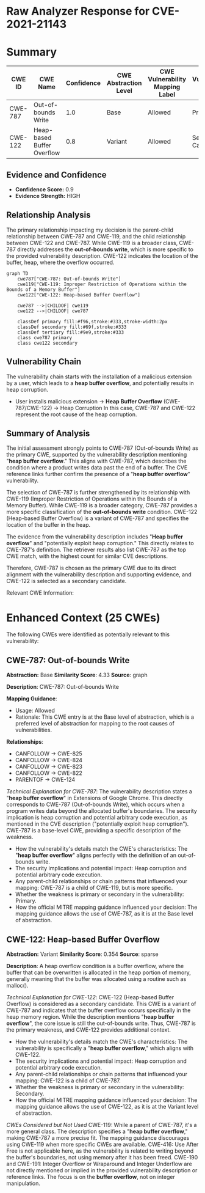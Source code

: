 # Raw Analyzer Response for CVE-2021-21143

# Summary
| CWE ID | CWE Name | Confidence | CWE Abstraction Level | CWE Vulnerability Mapping Label | CWE-Vulnerability Mapping Notes |
|---|---|---|---|---|---|
| CWE-787 | Out-of-bounds Write | 1.0 | Base | Allowed | Primary CWE |
| CWE-122 | Heap-based Buffer Overflow | 0.8 | Variant | Allowed | Secondary Candidate |

## Evidence and Confidence

*   **Confidence Score:** 0.9
*   **Evidence Strength:** HIGH

## Relationship Analysis
The primary relationship impacting my decision is the parent-child relationship between CWE-787 and CWE-119, and the child relationship between CWE-122 and CWE-787. While CWE-119 is a broader class, CWE-787 directly addresses the **out-of-bounds write**, which is more specific to the provided vulnerability description. CWE-122 indicates the location of the buffer, heap, where the overflow occurred.

```mermaid
graph TD
    cwe787["CWE-787: Out-of-bounds Write"]
    cwe119["CWE-119: Improper Restriction of Operations within the Bounds of a Memory Buffer"]
    cwe122["CWE-122: Heap-based Buffer Overflow"]
    
    cwe787 -->|CHILDOF| cwe119
    cwe122 -->|CHILDOF| cwe787
    
    classDef primary fill:#f96,stroke:#333,stroke-width:2px
    classDef secondary fill:#69f,stroke:#333
    classDef tertiary fill:#9e9,stroke:#333
    class cwe787 primary
    class cwe122 secondary
```

## Vulnerability Chain
The vulnerability chain starts with the installation of a malicious extension by a user, which leads to a **heap buffer overflow**, and potentially results in heap corruption.
  - User installs malicious extension -> **Heap Buffer Overflow** (CWE-787/CWE-122) -> Heap Corruption
In this case, CWE-787 and CWE-122 represent the root cause of the heap corruption.

## Summary of Analysis
The initial assessment strongly points to CWE-787 (Out-of-bounds Write) as the primary CWE, supported by the vulnerability description mentioning "**heap buffer overflow**." This aligns with CWE-787, which describes the condition where a product writes data past the end of a buffer. The CVE reference links further confirm the presence of a "**heap buffer overflow**" vulnerability.

The selection of CWE-787 is further strengthened by its relationship with CWE-119 (Improper Restriction of Operations within the Bounds of a Memory Buffer). While CWE-119 is a broader category, CWE-787 provides a more specific classification of the **out-of-bounds write** condition. CWE-122 (Heap-based Buffer Overflow) is a variant of CWE-787 and specifies the location of the buffer in the heap.

The evidence from the vulnerability description includes "**Heap buffer overflow**" and "potentially exploit heap corruption." This directly relates to CWE-787's definition. The retriever results also list CWE-787 as the top CWE match, with the highest count for similar CVE descriptions.

Therefore, CWE-787 is chosen as the primary CWE due to its direct alignment with the vulnerability description and supporting evidence, and CWE-122 is selected as a secondary candidate.

Relevant CWE Information:

# Enhanced Context (25 CWEs)
The following CWEs were identified as potentially relevant to this vulnerability:

## CWE-787: Out-of-bounds Write
**Abstraction:** Base
**Similarity Score**: 4.33
**Source**: graph

**Description**:
CWE-787: Out-of-bounds Write

**Mapping Guidance**:
- Usage: Allowed
- Rationale: This CWE entry is at the Base level of abstraction, which is a preferred level of abstraction for mapping to the root causes of vulnerabilities.

**Relationships**:
- CANFOLLOW -> CWE-825
- CANFOLLOW -> CWE-824
- CANFOLLOW -> CWE-823
- CANFOLLOW -> CWE-822
- PARENTOF -> CWE-124

*Technical Explanation for CWE-787*:
The vulnerability description states a "**heap buffer overflow**" in Extensions of Google Chrome. This directly corresponds to CWE-787 (Out-of-bounds Write), which occurs when a program writes data beyond the allocated buffer's boundaries. The security implication is heap corruption and potential arbitrary code execution, as mentioned in the CVE description ("potentially exploit heap corruption"). CWE-787 is a base-level CWE, providing a specific description of the weakness.
*   How the vulnerability's details match the CWE's characteristics: The "**heap buffer overflow**" aligns perfectly with the definition of an out-of-bounds write.
*   The security implications and potential impact: Heap corruption and potential arbitrary code execution.
*   Any parent-child relationships or chain patterns that influenced your mapping: CWE-787 is a child of CWE-119, but is more specific.
*   Whether the weakness is primary or secondary in the vulnerability: Primary.
*   How the official MITRE mapping guidance influenced your decision: The mapping guidance allows the use of CWE-787, as it is at the Base level of abstraction.

## CWE-122: Heap-based Buffer Overflow
**Abstraction:** Variant
**Similarity Score**: 0.354
**Source**: sparse

**Description**:
A heap overflow condition is a buffer overflow, where the buffer that can be overwritten is allocated in the heap portion of memory, generally meaning that the buffer was allocated using a routine such as malloc().

*Technical Explanation for CWE-122*:
CWE-122 (Heap-based Buffer Overflow) is considered as a secondary candidate. This CWE is a variant of CWE-787 and indicates that the buffer overflow occurs specifically in the heap memory region. While the description mentions "**heap buffer overflow**", the core issue is still the out-of-bounds write. Thus, CWE-787 is the primary weakness, and CWE-122 provides additional context.
*   How the vulnerability's details match the CWE's characteristics: The vulnerability is specifically a "**heap buffer overflow**," which aligns with CWE-122.
*   The security implications and potential impact: Heap corruption and potential arbitrary code execution.
*   Any parent-child relationships or chain patterns that influenced your mapping: CWE-122 is a child of CWE-787.
*   Whether the weakness is primary or secondary in the vulnerability: Secondary.
*   How the official MITRE mapping guidance influenced your decision: The mapping guidance allows the use of CWE-122, as it is at the Variant level of abstraction.

*CWEs Considered but Not Used*
CWE-119: While a parent of CWE-787, it's a more general class. The description specifies a "**heap buffer overflow**," making CWE-787 a more precise fit. The mapping guidance discourages using CWE-119 when more specific CWEs are available.
CWE-416: Use After Free is not applicable here, as the vulnerability is related to writing beyond the buffer's boundaries, not using memory after it has been freed.
CWE-190 and CWE-191: Integer Overflow or Wraparound and Integer Underflow are not directly mentioned or implied in the provided vulnerability description or reference links. The focus is on the **buffer overflow**, not on integer manipulation.